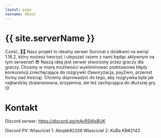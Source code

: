 ```yaml
---
layout: page
navname: About
---
```


# {{ site.serverName }}

Cześć, 🙋‍♂️ 
Nasz projekt to idealny serwer Survival z działkami na wersji 1.18.2, który możesz tworzyć i ulepszać razem z nami będąc aktywnym na tym serwerze!  😎 
Naszą ideą jest serwer stworzony przez graczy dla graczy. Chcemy w miarę możliwości wyeliminować podstawowe błędy konkurencji zniechęcające do rozgrywki (faworyzacja, pay2win, przerost formy nad treścią).
Chcemy doprowadzić do tego, aby rozgrywka była jak najbardziej zbalansowana, przyjemna, ale też zachęcająca do dłuższej gry. 😌 



# Kontakt

Discord serwer: https://discord.gg/mAvRSWxBUK

Discord PV:
Wlasciciel 1: Abojek#2256
Wlasciciel 2: KuBa KB#2143 


